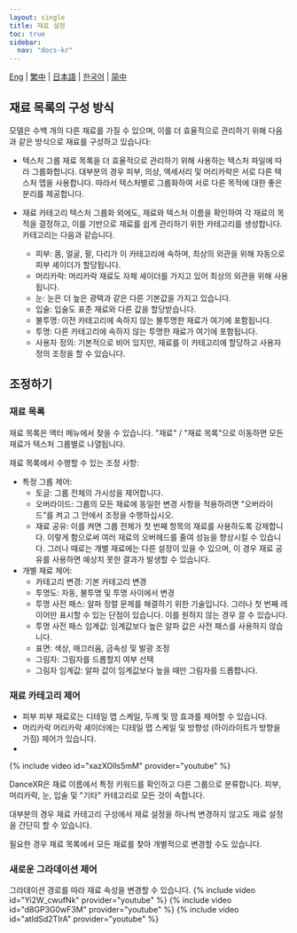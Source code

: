 ```yaml
---
layout: single
title: 재료 설정
toc: true
sidebar:
  nav: "docs-kr"
---
```

[Eng](/kr/dancexr/features/material_settings) | [繁中](/tw/kr/dancexr/features/material_settings) | [日本語](/jp/kr/dancexr/features/material_settings) | [한국어](/kr/kr/dancexr/features/material_settings) | [简中](/zh/kr/dancexr/features/material_settings)


## 재료 목록의 구성 방식

모델은 수백 개의 다른 재료를 가질 수 있으며, 이를 더 효율적으로 관리하기 위해 다음과 같은 방식으로 재료를 구성하고 있습니다:

* 텍스처 그룹
  재료 목록을 더 효율적으로 관리하기 위해 사용하는 텍스처 파일에 따라 그룹화합니다. 대부분의 경우 피부, 의상, 액세서리 및 머리카락은 서로 다른 텍스처 맵을 사용합니다. 따라서 텍스처별로 그룹화하여 서로 다른 목적에 대한 좋은 분리를 제공합니다.

* 재료 카테고리
  텍스처 그룹화 외에도, 재료와 텍스처 이름을 확인하여 각 재료의 목적을 결정하고, 이를 기반으로 재료를 쉽게 관리하기 위한 카테고리를 생성합니다.
  카테고리는 다음과 같습니다.
  * 피부: 몸, 얼굴, 팔, 다리가 이 카테고리에 속하며, 최상의 외관을 위해 자동으로 피부 셰이더가 할당됩니다.
  * 머리카락: 머리카락 재료도 자체 셰이더를 가지고 있어 최상의 외관을 위해 사용됩니다.
  * 눈: 눈은 더 높은 광택과 같은 다른 기본값을 가지고 있습니다.
  * 입술: 입술도 표준 재료와 다른 값을 할당받습니다.
  * 불투명: 이전 카테고리에 속하지 않는 불투명한 재료가 여기에 포함됩니다.
  * 투명: 다른 카테고리에 속하지 않는 투명한 재료가 여기에 포함됩니다.
  * 사용자 정의: 기본적으로 비어 있지만, 재료를 이 카테고리에 할당하고 사용자 정의 조정을 할 수 있습니다.


## 조정하기

### 재료 목록

재료 목록은 액터 메뉴에서 찾을 수 있습니다. "재료" / "재료 목록"으로 이동하면 모든 재료가 텍스처 그룹별로 나열됩니다.

재료 목록에서 수행할 수 있는 조정 사항:
* 특정 그룹 제어:
  * 토글: 그룹 전체의 가시성을 제어합니다.
  * 오버라이드: 그룹의 모든 재료에 동일한 변경 사항을 적용하려면 "오버라이드"를 켜고 그 안에서 조정을 수행하십시오.
  * 재료 공유: 이를 켜면 그룹 전체가 첫 번째 항목의 재료를 사용하도록 강제합니다. 이렇게 함으로써 여러 재료의 오버헤드를 줄여 성능을 향상시킬 수 있습니다. 그러나 때로는 개별 재료에는 다른 설정이 있을 수 있으며, 이 경우 재료 공유를 사용하면 예상치 못한 결과가 발생할 수 있습니다.
* 개별 재료 제어:
  * 카테고리 변경: 기본 카테고리 변경
  * 투명도: 자동, 불투명 및 투명 사이에서 변경
  * 투명 사전 패스: 알파 정렬 문제를 해결하기 위한 기술입니다. 그러나 첫 번째 레이어만 표시할 수 있는 단점이 있습니다. 이를 원하지 않는 경우 끌 수 있습니다.
  * 투명 사전 패스 임계값: 임계값보다 높은 알파 값은 사전 패스를 사용하지 않습니다.
  * 표면: 색상, 매끄러움, 금속성 및 발광 조정
  * 그림자: 그림자를 드롭할지 여부 선택
  * 그림자 임계값: 알파 값이 임계값보다 높을 때만 그림자를 드롭합니다.

### 재료 카테고리 제어

* 피부
  피부 재료로는 디테일 맵 스케일, 두께 및 땀 효과를 제어할 수 있습니다.
* 머리카락
  머리카락 셰이더에는 디테일 맵 스케일 및 방향성 (하이라이트가 방향을 가짐) 제어가 있습니다.
* 

{% include video id="xazXOlls5mM" provider="youtube" %}

DanceXR은 재료 이름에서 특정 키워드를 확인하고 다른 그룹으로 분류합니다. 피부, 머리카락, 눈, 입술 및 "기타" 카테고리로 모든 것이 속합니다.

대부분의 경우 재료 카테고리 구성에서 재료 설정을 하나씩 변경하지 않고도 재료 설정을 간단히 할 수 있습니다.

필요한 경우 재료 목록에서 모든 재료를 찾아 개별적으로 변경할 수도 있습니다.

### 새로운 그라데이션 제어
그라데이션 경로를 따라 재료 속성을 변경할 수 있습니다.
{% include video id="Yi2W_cwufNk" provider="youtube" %}
{% include video id="d8GP3G0wF3M" provider="youtube" %}
{% include video id="atIdSd2TIrA" provider="youtube" %}